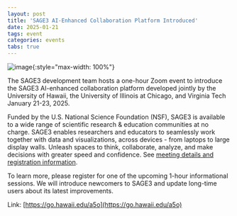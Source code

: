 ```yaml
---
layout: post
title: 'SAGE3 AI-Enhanced Collaboration Platform Introduced'
date: 2025-01-21
tags: event
categories: events
tabs: true
---
```


![image](https://www.evl.uic.edu/output/originals/sage3_logo-2.jpg-srcw.jpg){:style="max-width: 100%"}

The SAGE3 development team hosts a one-hour Zoom event to introduce the SAGE3 AI-enhanced collaboration platform developed jointly by the University of Hawaii, the University of Illinois at Chicago, and Virginia Tech January 21-23, 2025.

Funded by the U.S. National Science Foundation (NSF), SAGE3 is available to a wide range of scientific research & education communities at no charge. SAGE3 enables researchers and educators to seamlessly work together with data and visualizations, across devices - from laptops to large display walls.  ﻿﻿Unleash spaces to think, collaborate, analyze, and make decisions with greater speed and confidence.  See <a href="https://go.hawaii.edu/a5o">meeting details and registration information</a>.

To learn more, please register for one of the upcoming 1-hour informational sessions. We will introduce newcomers to SAGE3 and update long-time users about its latest improvements.

Link: [https://go.hawaii.edu/a5o](https://go.hawaii.edu/a5o)
